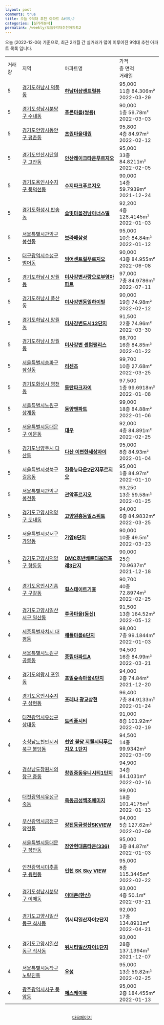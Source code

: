 ```yaml
---
layout: post
comments: true
title: 오늘 9억대 추천 아파트 &#35;2
categories: [실거래분석]
permalink: /weekly/오늘9억대추천아파트2
---
```


오늘 (2022-12-06) 기준으로, 최근 2개월 간 실거래가 많이 이루어진 9억대 추천 아파트 목록 입니다.

<table class="sortable">
  <tr>
    <td>거래량</td>
    <td>지역</td>
    <td>아파트명</td>
    <td>가격<br>층 면적<br>거래일</td>
  </tr>

  <tr class="item">
    <td>5</td>
    <td><a href="/apt/경기도하남시덕풍동">경기도하남시 덕풍동</a></td>
    <td style="font-weight: bold;"><a href="/apt/경기도하남시덕풍동하남더샵센트럴뷰">하남더샵센트럴뷰</a></td>
    <td>95,000<br>11층  84.306m²<br>2022-03-29</td>
  </tr>

  <tr class="item">
    <td>5</td>
    <td><a href="/apt/경기도성남시분당구수내동">경기도성남시분당구 수내동</a></td>
    <td style="font-weight: bold;"><a href="/apt/경기도성남시분당구수내동푸른마을(쌍용)">푸른마을(쌍용)</a></td>
    <td>90,000<br>1층  59.78m²<br>2022-03-03</td>
  </tr>

  <tr class="item">
    <td>5</td>
    <td><a href="/apt/경기도안양시동안구평촌동">경기도안양시동안구 평촌동</a></td>
    <td style="font-weight: bold;"><a href="/apt/경기도안양시동안구평촌동초원마을대원">초원마을대원</a></td>
    <td>95,800<br>4층  84.97m²<br>2022-02-12</td>
  </tr>

  <tr class="item">
    <td>5</td>
    <td><a href="/apt/경기도안산시단원구고잔동">경기도안산시단원구 고잔동</a></td>
    <td style="font-weight: bold;"><a href="/apt/경기도안산시단원구고잔동안산레이크타운푸르지오">안산레이크타운푸르지오</a></td>
    <td>95,000<br>33층  84.8211m²<br>2022-02-05</td>
  </tr>

  <tr class="item">
    <td>5</td>
    <td><a href="/apt/경기도용인시수지구풍덕천동">경기도용인시수지구 풍덕천동</a></td>
    <td style="font-weight: bold;"><a href="/apt/경기도용인시수지구풍덕천동수지파크푸르지오">수지파크푸르지오</a></td>
    <td>90,000<br>14층  59.7939m²<br>2021-12-24</td>
  </tr>

  <tr class="item">
    <td>5</td>
    <td><a href="/apt/경기도화성시반송동">경기도화성시 반송동</a></td>
    <td style="font-weight: bold;"><a href="/apt/경기도화성시반송동솔빛마을경남아너스빌">솔빛마을경남아너스빌</a></td>
    <td>92,200<br>4층  128.4145m²<br>2022-01-03</td>
  </tr>

  <tr class="item">
    <td>5</td>
    <td><a href="/apt/서울특별시관악구봉천동">서울특별시관악구 봉천동</a></td>
    <td style="font-weight: bold;"><a href="/apt/서울특별시관악구봉천동보라매삼성">보라매삼성</a></td>
    <td>95,000<br>10층  84.84m²<br>2022-01-12</td>
  </tr>

  <tr class="item">
    <td>5</td>
    <td><a href="/apt/대구광역시수성구범어동">대구광역시수성구 범어동</a></td>
    <td style="font-weight: bold;"><a href="/apt/대구광역시수성구범어동범어센트럴푸르지오">범어센트럴푸르지오</a></td>
    <td>90,000<br>43층  84.955m²<br>2022-06-08</td>
  </tr>

  <tr class="item">
    <td>5</td>
    <td><a href="/apt/경기도하남시망월동">경기도하남시 망월동</a></td>
    <td style="font-weight: bold;"><a href="/apt/경기도하남시망월동미사강변사랑으로부영아파트">미사강변사랑으로부영아파트</a></td>
    <td>97,000<br>7층  84.9786m²<br>2022-07-11</td>
  </tr>

  <tr class="item">
    <td>5</td>
    <td><a href="/apt/경기도하남시풍산동">경기도하남시 풍산동</a></td>
    <td style="font-weight: bold;"><a href="/apt/경기도하남시풍산동미사강변동일하이빌">미사강변동일하이빌</a></td>
    <td>90,000<br>19층  74.98m²<br>2022-02-12</td>
  </tr>

  <tr class="item">
    <td>5</td>
    <td><a href="/apt/경기도하남시망월동">경기도하남시 망월동</a></td>
    <td style="font-weight: bold;"><a href="/apt/경기도하남시망월동미사강변도시12단지">미사강변도시12단지</a></td>
    <td>91,500<br>22층  74.96m²<br>2022-03-30</td>
  </tr>

  <tr class="item">
    <td>5</td>
    <td><a href="/apt/경기도하남시망월동">경기도하남시 망월동</a></td>
    <td style="font-weight: bold;"><a href="/apt/경기도하남시망월동미사강변센텀팰리스">미사강변 센텀팰리스</a></td>
    <td>98,700<br>16층  84.85m²<br>2022-01-22</td>
  </tr>

  <tr class="item">
    <td>5</td>
    <td><a href="/apt/서울특별시송파구잠실동">서울특별시송파구 잠실동</a></td>
    <td style="font-weight: bold;"><a href="/apt/서울특별시송파구잠실동리센츠">리센츠</a></td>
    <td>99,700<br>10층  27.68m²<br>2022-03-25</td>
  </tr>

  <tr class="item">
    <td>5</td>
    <td><a href="/apt/경기도화성시영천동">경기도화성시 영천동</a></td>
    <td style="font-weight: bold;"><a href="/apt/경기도화성시영천동동탄파크자이">동탄파크자이</a></td>
    <td>97,500<br>1층  99.6918m²<br>2022-01-08</td>
  </tr>

  <tr class="item">
    <td>5</td>
    <td><a href="/apt/서울특별시노원구상계동">서울특별시노원구 상계동</a></td>
    <td style="font-weight: bold;"><a href="/apt/서울특별시노원구상계동동양엔파트">동양엔파트</a></td>
    <td>99,000<br>18층  84.88m²<br>2022-01-06</td>
  </tr>

  <tr class="item">
    <td>5</td>
    <td><a href="/apt/서울특별시동대문구이문동">서울특별시동대문구 이문동</a></td>
    <td style="font-weight: bold;"><a href="/apt/서울특별시동대문구이문동대우">대우</a></td>
    <td>92,000<br>4층  84.891m²<br>2022-02-25</td>
  </tr>

  <tr class="item">
    <td>5</td>
    <td><a href="/apt/경기도남양주시다산동">경기도남양주시 다산동</a></td>
    <td style="font-weight: bold;"><a href="/apt/경기도남양주시다산동다산이편한세상자이">다산 이편한세상자이</a></td>
    <td>95,000<br>8층  84.93m²<br>2022-01-04</td>
  </tr>

  <tr class="item">
    <td>5</td>
    <td><a href="/apt/서울특별시성북구길음동">서울특별시성북구 길음동</a></td>
    <td style="font-weight: bold;"><a href="/apt/서울특별시성북구길음동길음뉴타운2단지푸르지오">길음뉴타운2단지푸르지오</a></td>
    <td>95,000<br>1층  84.97m²<br>2022-01-10</td>
  </tr>

  <tr class="item">
    <td>5</td>
    <td><a href="/apt/서울특별시관악구봉천동">서울특별시관악구 봉천동</a></td>
    <td style="font-weight: bold;"><a href="/apt/서울특별시관악구봉천동관악푸르지오">관악푸르지오</a></td>
    <td>93,250<br>13층  59.58m²<br>2022-01-25</td>
  </tr>

  <tr class="item">
    <td>5</td>
    <td><a href="/apt/경기도고양시덕양구도내동">경기도고양시덕양구 도내동</a></td>
    <td style="font-weight: bold;"><a href="/apt/경기도고양시덕양구도내동고양원흥동일스위트">고양원흥동일스위트</a></td>
    <td>94,000<br>6층  84.9832m²<br>2022-03-25</td>
  </tr>

  <tr class="item">
    <td>5</td>
    <td><a href="/apt/서울특별시강서구가양동">서울특별시강서구 가양동</a></td>
    <td style="font-weight: bold;"><a href="/apt/서울특별시강서구가양동가양6단지">가양6단지</a></td>
    <td>90,000<br>10층  49.5m²<br>2022-03-23</td>
  </tr>

  <tr class="item">
    <td>5</td>
    <td><a href="/apt/경기도고양시덕양구향동동">경기도고양시덕양구 향동동</a></td>
    <td style="font-weight: bold;"><a href="/apt/경기도고양시덕양구향동동DMC호반베르디움더포레3단지">DMC호반베르디움더포레3단지</a></td>
    <td>90,000<br>25층  70.9637m²<br>2021-12-18</td>
  </tr>

  <tr class="item">
    <td>4</td>
    <td><a href="/apt/경기도용인시기흥구구갈동">경기도용인시기흥구 구갈동</a></td>
    <td style="font-weight: bold;"><a href="/apt/경기도용인시기흥구구갈동힐스테이트기흥">힐스테이트기흥</a></td>
    <td>90,700<br>40층  72.8974m²<br>2022-02-25</td>
  </tr>

  <tr class="item">
    <td>4</td>
    <td><a href="/apt/경기도고양시일산서구일산동">경기도고양시일산서구 일산동</a></td>
    <td style="font-weight: bold;"><a href="/apt/경기도고양시일산서구일산동후곡마을(동신)">후곡마을(동신)</a></td>
    <td>91,500<br>13층  164.52m²<br>2022-05-12</td>
  </tr>

  <tr class="item">
    <td>4</td>
    <td><a href="/apt/세종특별자치시대평동">세종특별자치시 대평동</a></td>
    <td style="font-weight: bold;"><a href="/apt/세종특별자치시대평동해들마을6단지">해들마을6단지</a></td>
    <td>98,000<br>7층  99.1844m²<br>2022-01-03</td>
  </tr>

  <tr class="item">
    <td>4</td>
    <td><a href="/apt/서울특별시노원구공릉동">서울특별시노원구 공릉동</a></td>
    <td style="font-weight: bold;"><a href="/apt/서울특별시노원구공릉동풍림아파트A">풍림아파트A</a></td>
    <td>94,500<br>16층  84.99m²<br>2022-03-21</td>
  </tr>

  <tr class="item">
    <td>4</td>
    <td><a href="/apt/경기도의왕시포일동">경기도의왕시 포일동</a></td>
    <td style="font-weight: bold;"><a href="/apt/경기도의왕시포일동포일숲속마을4단지">포일숲속마을4단지</a></td>
    <td>94,000<br>2층  74.84m²<br>2021-12-20</td>
  </tr>

  <tr class="item">
    <td>4</td>
    <td><a href="/apt/경기도용인시수지구상현동">경기도용인시수지구 상현동</a></td>
    <td style="font-weight: bold;"><a href="/apt/경기도용인시수지구상현동포레나광교상현">포레나 광교상현</a></td>
    <td>96,400<br>7층  84.9133m²<br>2022-01-24</td>
  </tr>

  <tr class="item">
    <td>4</td>
    <td><a href="/apt/대전광역시유성구상대동">대전광역시유성구 상대동</a></td>
    <td style="font-weight: bold;"><a href="/apt/대전광역시유성구상대동트리풀시티">트리풀시티</a></td>
    <td>91,000<br>8층  101.92m²<br>2022-02-19</td>
  </tr>

  <tr class="item">
    <td>4</td>
    <td><a href="/apt/충청남도천안시서북구불당동">충청남도천안시서북구 불당동</a></td>
    <td style="font-weight: bold;"><a href="/apt/충청남도천안시서북구불당동천안불당지웰시티푸르지오1단지">천안 불당 지웰시티푸르지오 1단지</a></td>
    <td>94,500<br>14층  99.9342m²<br>2022-03-09</td>
  </tr>

  <tr class="item">
    <td>4</td>
    <td><a href="/apt/경상남도창원시의창구중동">경상남도창원시의창구 중동</a></td>
    <td style="font-weight: bold;"><a href="/apt/경상남도창원시의창구중동창원중동유니시티1단지">창원중동유니시티1단지</a></td>
    <td>94,900<br>34층  84.1031m²<br>2022-02-16</td>
  </tr>

  <tr class="item">
    <td>4</td>
    <td><a href="/apt/대전광역시유성구죽동">대전광역시유성구 죽동</a></td>
    <td style="font-weight: bold;"><a href="/apt/대전광역시유성구죽동죽동금성백조예미지">죽동금성백조예미지</a></td>
    <td>99,000<br>18층  101.4175m²<br>2022-01-13</td>
  </tr>

  <tr class="item">
    <td>4</td>
    <td><a href="/apt/부산광역시금정구장전동">부산광역시금정구 장전동</a></td>
    <td style="font-weight: bold;"><a href="/apt/부산광역시금정구장전동장전동금정산SKVIEW">장전동금정산SKVIEW</a></td>
    <td>94,000<br>5층  127.62m²<br>2022-02-09</td>
  </tr>

  <tr class="item">
    <td>4</td>
    <td><a href="/apt/서울특별시동대문구장안동">서울특별시동대문구 장안동</a></td>
    <td style="font-weight: bold;"><a href="/apt/서울특별시동대문구장안동장안현대홈타운(336)">장안현대홈타운(336)</a></td>
    <td>95,000<br>3층  84.87m²<br>2022-01-03</td>
  </tr>

  <tr class="item">
    <td>4</td>
    <td><a href="/apt/인천광역시미추홀구용현동">인천광역시미추홀구 용현동</a></td>
    <td style="font-weight: bold;"><a href="/apt/인천광역시미추홀구용현동인천SKSkyVIEW">인천 SK Sky VIEW</a></td>
    <td>95,000<br>8층  115.3445m²<br>2022-02-22</td>
  </tr>

  <tr class="item">
    <td>4</td>
    <td><a href="/apt/경기도성남시분당구이매동">경기도성남시분당구 이매동</a></td>
    <td style="font-weight: bold;"><a href="/apt/경기도성남시분당구이매동이매촌(한신)">이매촌(한신)</a></td>
    <td>93,000<br>4층  50.1m²<br>2022-03-21</td>
  </tr>

  <tr class="item">
    <td>4</td>
    <td><a href="/apt/경기도고양시일산동구식사동">경기도고양시일산동구 식사동</a></td>
    <td style="font-weight: bold;"><a href="/apt/경기도고양시일산동구식사동위시티일산자이2단지">위시티일산자이2단지</a></td>
    <td>92,000<br>17층  134.8911m²<br>2022-04-21</td>
  </tr>

  <tr class="item">
    <td>4</td>
    <td><a href="/apt/경기도고양시일산동구식사동">경기도고양시일산동구 식사동</a></td>
    <td style="font-weight: bold;"><a href="/apt/경기도고양시일산동구식사동위시티일산자이1단지">위시티일산자이1단지</a></td>
    <td>93,000<br>28층  137.1394m²<br>2021-12-07</td>
  </tr>

  <tr class="item">
    <td>4</td>
    <td><a href="/apt/서울특별시동작구노량진동">서울특별시동작구 노량진동</a></td>
    <td style="font-weight: bold;"><a href="/apt/서울특별시동작구노량진동우성">우성</a></td>
    <td>95,000<br>13층  59.82m²<br>2022-02-25</td>
  </tr>

  <tr class="item">
    <td>4</td>
    <td><a href="/apt/광주광역시서구풍암동">광주광역시서구 풍암동</a></td>
    <td style="font-weight: bold;"><a href="/apt/광주광역시서구풍암동에스케이뷰">에스케이뷰</a></td>
    <td>95,000<br>2층  184.455m²<br>2022-01-13</td>
  </tr>

  <tr>
      <script async src="https://pagead2.googlesyndication.com/pagead/js/adsbygoogle.js?client=ca-pub-3485438051770037"
          crossorigin="anonymous"></script>
      <ins class="adsbygoogle"
          style="display:block"
          data-ad-format="fluid"
          data-ad-layout-key="-fb+5w+4e-db+86"
          data-ad-client="ca-pub-3485438051770037"
          data-ad-slot="1827090281"></ins>
      <script>
          (adsbygoogle = window.adsbygoogle || []).push({});
      </script>
  </tr>
    
</table>

<br>
<center><a href="/weekly/오늘9억대추천아파트3">다음페이지</a></center>
<br><br>
